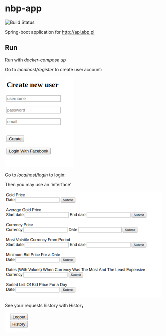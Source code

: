 # nbp-app

![Build Status](https://travis-ci.com/radekoziol/nbp-app.svg?branch=rest-webservice)

Spring-boot application for http://api.nbp.pl
## Run 

Run with _docker-compose up_

Go to _localhost/register_ to create user account:

![alt text](images/register.png)

Go to _localhost/login_ to login:

Then you may use an 'interface'

![alt text](images/home.png)

See your requests history with History

![alt text](images/buttons.png)


